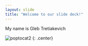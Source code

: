 ```yaml
---
layout: slide
title: "Welcome to our slide deck!"
---
```


My name is Gleb Tretiakevich

![poptocat2](https://octodex.github.com/images/poptocat_v2.png)
{: .center}
